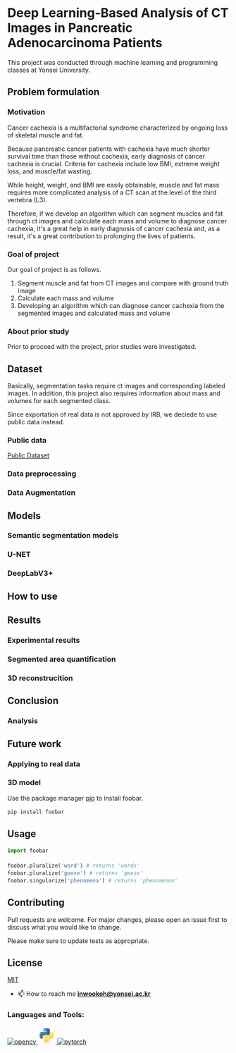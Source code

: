 # Deep Learning-Based Analysis of CT Images in Pancreatic Adenocarcinoma Patients

This project was conducted through machine learning and programming classes at Yonsei University.

## Problem formulation

### Motivation

Cancer cachexia is a multifactorial syndrome characterized by ongoing loss of skeletal muscle and fat. 

Because pancreatic cancer patients with cachexia have much shorter survival time than those without cachexia, early diagnosis of cancer cachexia is crucial. Criteria for cachexia include low BMI, extreme weight loss, and muscle/fat wasting. 

While height, weight, and BMI are easily obtainable, muscle and fat mass requires more complicated analysis of a CT scan at the level of the third vertebra (L3).

Therefore, if we develop an algorithm which can segment muscles and fat through ct images and calculate each mass and volume to diagnose cancer cachexia, it's a great help in early diagnosis of cancer cachexia and, as a result, it's a great contribution to prolonging the lives of patients.

### Goal of project

Our goal of project is as follows. 

1. Segment muscle and fat from CT images and compare with ground truth image
2. Calculate each mass and volume 
3. Developing an algorithm which can diagnose cancer cachexia from the segmented images and calculated mass and volume
### About prior study

Prior to proceed with the project, prior studies were investigated.

## Dataset

Basically, segmentation tasks require ct images and corresponding labeled images. In addition, this project also requires information about mass and volumes for each segmented class. 

Since exportation of real data is not approved by IRB, we deciede to use public data instead.

### Public data

[Public Dataset](https://wiki.cancerimagingarchive.net/display/Public/CT-ORG%3A+CT+volumes+with+multiple+organ+segmentations, "Public Dataset Link")
### Data preprocessing
### Data Augmentation
## Models
### Semantic segmentation models
### U-NET
### DeepLabV3+
## How to use
## Results
### Experimental results
### Segmented area quantification
### 3D reconstrucition
## Conclusion
### Analysis
## Future work
### Applying to real data
### 3D model

Use the package manager [pip](https://pip.pypa.io/en/stable/) to install foobar.

```bash
pip install foobar
```

## Usage

```python
import foobar

foobar.pluralize('word') # returns 'words'
foobar.pluralize('goose') # returns 'geese'
foobar.singularize('phenomena') # returns 'phenomenon'
```

## Contributing
Pull requests are welcome. For major changes, please open an issue first to discuss what you would like to change.

Please make sure to update tests as appropriate.

## License
[MIT](https://choosealicense.com/licenses/mit/)

- 📫 How to reach me **inwookoh@yonsei.ac.kr**


<h3 align="left">Languages and Tools:</h3>
<p align="left"> <a href="https://opencv.org/" target="_blank"> <img src="https://www.vectorlogo.zone/logos/opencv/opencv-icon.svg" alt="opencv" width="40" height="40"/> </a> <a href="https://www.python.org" target="_blank"> <img src="https://raw.githubusercontent.com/devicons/devicon/master/icons/python/python-original.svg" alt="python" width="40" height="40"/> </a> <a href="https://pytorch.org/" target="_blank"> <img src="https://www.vectorlogo.zone/logos/pytorch/pytorch-icon.svg" alt="pytorch" width="40" height="40"/> </a> </p>

